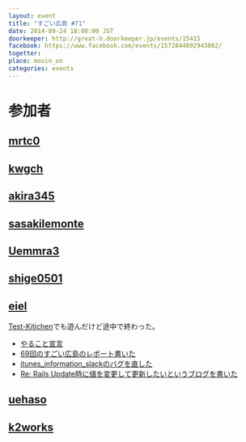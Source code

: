 ```yaml
---
layout: event
title: "すごい広島 #71"
date: 2014-09-24 18:00:00 JST
doorkeeper: http://great-h.doorkeeper.jp/events/15415
facebook: https://www.facebook.com/events/1572844892943862/
togetter:
place: movin_on
categories: events
---
```


# 参加者


## [mrtc0](http://twitter.com/mrtc0)


## [kwgch](https://github.com/kwgch)


## [akira345](https://github.com/akira345)


## [sasakilemonte](https://github.com/sasakilemonte)


## [Uemmra3](https://github.com/Uemmra3)


## [shige0501](https://github.com/shige0501)


## [eiel](http://eiel.info/)

[Test-Kitichen](https://github.com/test-kitchen/test-kitchen)でも遊んだけど途中で終わった。

* [やること宣言](https://github.com/great-h/great-h.github.io/issues/1251)
* [69回のすごい広島のレポート書いた](https://www.facebook.com/great.hiroshima/posts/456880414454609)
* [itunes_information_slackのバグを直した](https://github.com/eiel/itunes_information_slack/commit/6069e0fcb3038b249ad7dd5f4dffcdd3edb6c11c)
* [Re: Rails Update時に値を変更して更新したいというブログを書いた](http://blog.eiel.info/blog/2014/09/24/re-modified-rails-update/)


## [uehaso](https://github.com/uehaso)


## [k2works](https://github.com/k2works)
